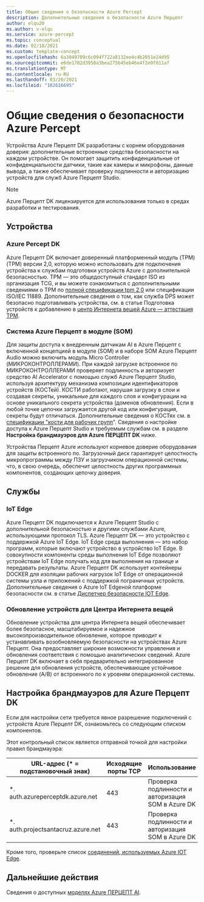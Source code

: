 ```yaml
---
title: Общие сведения о безопасности Azure Percept
description: Дополнительные сведения о безопасности Azure Перцепт
author: elqu20
ms.author: v-elqu
ms.service: azure-percept
ms.topic: conceptual
ms.date: 02/18/2021
ms.custom: template-concept
ms.openlocfilehash: 6a3049709c6c094f722a8132ee4c4b2051e24d95
ms.sourcegitcommit: e6de1702d3958a3bea275645eb46e4f2e0f011af
ms.translationtype: MT
ms.contentlocale: ru-RU
ms.lasthandoff: 03/20/2021
ms.locfileid: "102616695"
---
```

# <a name="azure-percept-security-overview"></a>Общие сведения о безопасности Azure Percept

Устройства Azure Перцепт DK разработаны с корнем оборудования доверия: дополнительные встроенные средства безопасности на каждом устройстве. Он помогает защитить конфиденциальные от конфиденциальности датчики, такие как камеры и микрофоны, данные вывода, а также обеспечивает проверку подлинности и авторизацию устройств для служб Azure Перцепт Studio.

> [!NOTE]
> Azure Перцепт DK лицензируется для использования только в средах разработки и тестирования.

## <a name="devices"></a>Устройства

### <a name="azure-percept-dk"></a>Azure Percept DK

Azure Перцепт DK включает доверенный платформенный модуль (TPM) (TPM) версии 2,0, которую можно использовать для подключения устройства к службам подготовки устройств Azure с дополнительной безопасностью. TPM — это общедоступный стандарт ISO из организация TCG, и вы можете ознакомиться с дополнительными сведениями о TPM по [полной спецификации tpm 2,0](https://trustedcomputinggroup.org/resource/tpm-library-specification/) или спецификации ISO/IEC 11889. Дополнительные сведения о том, как служба DPS может безопасно подготавливать устройства, см. в статье Подготовка устройств к добавлению в [центр Интернета вещей Azure — аттестация TPM](https://docs.microsoft.com/azure/iot-dps/concepts-tpm-attestation).

### <a name="azure-percept-system-on-module-som"></a>Система Azure Перцепт в модуле (SOM)

Для защиты доступа к внедренным датчикам AI в Azure Перцепт с включенной концепцией в модуле (SOM) и в наборе SOM Azure Перцепт Audio можно включить модуль Micro Controller (МИКРОКОНТРОЛЛЕРАМИ). При каждой загрузке встроенное по МИКРОКОНТРОЛЛЕРАМИ проверяет подлинность и авторизует средство AI Accelerator с помощью служб Azure Перцепт Studio, используя архитектуру механизма композиции идентификаторов устройств (КОСТей). КОСТИ работают, нарушая загрузку в слои и создавая секреты, уникальные для каждого слоя и конфигурации на основе уникального секрета устройства (доменов обновления). Если в любой точке цепочки загружается другой код или конфигурация, секреты будут отличаться. Дополнительные сведения о КОСТях см. в [спецификации "кости для рабочих групп](https://trustedcomputinggroup.org/work-groups/dice-architectures/)". Сведения о настройке доступа к Azure Перцепт Studio и требуемым службам см. в разделе **Настройка брандмауэров для Azure ПЕРЦЕПТ DK** ниже.

Устройства Перцепт Azure используют корневое доверие оборудования для защиты встроенного по. Загрузочный диск гарантирует целостность микропрограммы между ПЗУ и загрузчиком операционной системы, что, в свою очередь, обеспечит целостность других программных компонентов, создающих цепочку доверия.

## <a name="services"></a>Службы

### <a name="iot-edge"></a>IoT Edge

Azure Перцепт DK подключается к Azure Перцепт Studio с дополнительной безопасностью и другими службами Azure, использующими протокол TLS. Azure Перцепт DK — это устройство с поддержкой Azure IoT Edge. IoT Edge среда выполнения — это набор программ, которые включают устройство в устройство IoT Edge. В совокупности компоненты среды выполнения IoT Edge позволяют устройствам IoT Edge получать код для выполнения на границе и передавать результаты. Azure Перцепт DK использует контейнеры DOCKER для изоляции рабочих нагрузок IoT Edge от операционной системы узла и приложений с поддержкой пограничных устройств. Дополнительные сведения о Azure IoT Edgeной платформе безопасности см. в статье [Диспетчер безопасности IOT Edge](https://docs.microsoft.com/azure/iot-edge/iot-edge-security-manager).

### <a name="device-update-for-iot-hub"></a>Обновление устройств для Центра Интернета вещей

Обновление устройства для центра Интернета вещей обеспечивает более безопасное, масштабируемое и надежное высокопроизводительное обновление, которое приводит к устанавливать возобновляемую безопасности на устройствах Azure Перцепт. Она предоставляет широкие возможности управления и обновления соответствия с помощью аналитических сведений. Azure Перцепт DK включает в себя предварительно интегрированное решение для обновления устройств, обеспечивающее устойчивое обновление (A/B) от встроенного по к уровням операционной системы.

<!---I think the below topics need to be somewhere else, (i.e. not on the main page)
--->

## <a name="configuring-firewalls-for-azure-percept-dk"></a>Настройка брандмауэров для Azure Перцепт DK

Если для настройки сети требуется явное разрешение подключений с устройств Azure Перцепт DK, ознакомьтесь со следующим списком компонентов.

Этот контрольный список является отправной точкой для настройки правил брандмауэра:

|URL-адрес (* = подстановочный знак) |Исходящие порты TCP|    Использование|
|-------------------|------------------|---------|
|*. auth.azureperceptdk.azure.net|   443|    Проверка подлинности и авторизация SOM в Azure DK|
|*. auth.projectsantacruz.azure.net| 443|    Проверка подлинности и авторизация SOM в Azure DK|

Кроме того, проверьте список [соединений, используемых Azure IOT Edge](https://docs.microsoft.com/azure/iot-edge/production-checklist#allow-connections-from-iot-edge-devices).

<!---
## Additional Recommendations for Deployment to Production

Azure Percept DK offers a great variety of security capabilities out of the box. In addition to those powerful security features included in the current release, Microsoft also suggests the following guidelines when considering production deployments:

- Strong physical protection of the device itself
- Ensuring data at rest encryption is enabled
- Continuously monitoring the device posture and quickly responding to alerts
- Limiting the number of administrators who have access to the device
--->


## <a name="next-steps"></a>Дальнейшие действия

Сведения о доступных [моделях Azure ПЕРЦЕПТ AI](./overview-ai-models.md).
